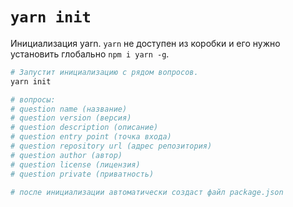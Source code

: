 # `yarn init`

Инициализация yarn. `yarn` не доступен из коробки и его нужно установить глобально `npm i yarn -g`.

```bash
# Запустит инициализацию с рядом вопросов.
yarn init

# вопросы:
# question name (название)
# question version (версия)
# question description (описание)
# question entry point (точка входа)
# question repository url (адрес репозитория)
# question author (автор)
# question license (лицензия)
# question private (приватность)

# после инициализации автоматически создаст файл package.json
```
